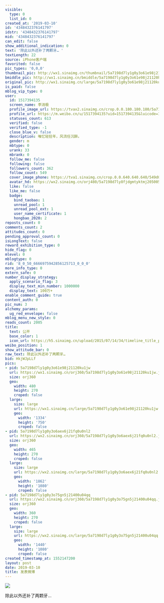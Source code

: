 ```yaml
---
visible:
  type: 0
  list_id: 0
created_at: '2019-03-10'
id: '4348432376141797'
idstr: '4348432376141797'
mid: '4348432376141797'
can_edit: false
show_additional_indication: 0
text: '除此以外还补了两颗牙… '
textLength: 22
source: iPhone客户端
favorited: false
pic_types: '0,0,0'
thumbnail_pic: http://wx1.sinaimg.cn/thumbnail/5a7198d7ly1g0y3o61e98j21120ku1jw.jpg
bmiddle_pic: http://wx1.sinaimg.cn/bmiddle/5a7198d7ly1g0y3o61e98j21120ku1jw.jpg
original_pic: http://wx1.sinaimg.cn/large/5a7198d7ly1g0y3o61e98j21120ku1jw.jpg
is_paid: false
mblog_vip_type: 0
user:
  id: 1517394135
  screen_name: 李消极
  profile_image_url: https://tvax2.sinaimg.cn/crop.0.0.180.180.180/5a7198d7ly8fjdgmtyktmj20500500so.jpg?KID=imgbed,tva&Expires=1606399257&ssig=256z4pYqw4
  profile_url: https://m.weibo.cn/u/1517394135?uid=1517394135&luicode=10000011&lfid=2304131517394135_-_WEIBO_SECOND_PROFILE_WEIBO
  statuses_count: 613
  verified: false
  verified_type: -1
  close_blue_v: false
  description: 唯忆轻狂年，风流任沉醉。
  gender: m
  mbtype: 0
  urank: 33
  mbrank: 0
  follow_me: false
  following: false
  followers_count: 362
  follow_count: 549
  cover_image_phone: https://tva1.sinaimg.cn/crop.0.0.640.640.640/549d0121tw1egm1kjly3jj20hs0hsq4f.jpg
  avatar_hd: https://wx2.sinaimg.cn/orj480/5a7198d7ly8fjdgmtyktmj20500500so.jpg
  like: false
  like_me: false
  badge:
    bind_taobao: 1
    unread_pool: 1
    unread_pool_ext: 1
    user_name_certificate: 1
    hongbao_2020: 2
reposts_count: 0
comments_count: 2
attitudes_count: 0
pending_approval_count: 0
isLongText: false
reward_exhibition_type: 0
hide_flag: 0
mlevel: 0
mblogtype: 0
rid: '8_0_50_6666975942856125713_0_0_0'
more_info_type: 0
extern_safe: 0
number_display_strategy:
  apply_scenario_flag: 3
  display_text_min_number: 1000000
  display_text: 100万+
enable_comment_guide: true
content_auth: 0
pic_num: 3
alchemy_params:
  ug_red_envelope: false
mblog_menu_new_style: 0
reads_count: 2005
title:
  text: 公开
  base_color: 1
  icon_url: https://h5.sinaimg.cn/upload/2015/07/14/34/timeline_title_public_default.png
weibo_position: 1
show_attitude_bar: 0
raw_text: 除此以外还补了两颗牙… ​​​
bid: HkjWJpLLf
pics:
- pid: 5a7198d7ly1g0y3o61e98j21120ku1jw
  url: https://wx1.sinaimg.cn/orj360/5a7198d7ly1g0y3o61e98j21120ku1jw.jpg
  size: orj360
  geo:
    width: 480
    height: 270
    croped: false
  large:
    size: large
    url: https://wx1.sinaimg.cn/large/5a7198d7ly1g0y3o61e98j21120ku1jw.jpg
    geo:
      width: '1334'
      height: '750'
      croped: false
- pid: 5a7198d7ly1g0y3o6aex6j21fq0u0nl2
  url: https://wx2.sinaimg.cn/orj360/5a7198d7ly1g0y3o6aex6j21fq0u0nl2.jpg
  size: orj360
  geo:
    width: 465
    height: 270
    croped: false
  large:
    size: large
    url: https://wx2.sinaimg.cn/large/5a7198d7ly1g0y3o6aex6j21fq0u0nl2.jpg
    geo:
      width: '1862'
      height: '1080'
      croped: false
- pid: 5a7198d7ly1g0y3o75gn5j21400u04qq
  url: https://wx2.sinaimg.cn/orj360/5a7198d7ly1g0y3o75gn5j21400u04qq.jpg
  size: orj360
  geo:
    width: 360
    height: 270
    croped: false
  large:
    size: large
    url: https://wx2.sinaimg.cn/large/5a7198d7ly1g0y3o75gn5j21400u04qq.jpg
    geo:
      width: '1440'
      height: '1080'
      croped: false
created_timestamp_at: 1552147200
layout: post
date: 2019-03-10
title: 发表微博
---
```


![](https://image.baidu.com/search/down?url=http://wx1.sinaimg.cn/large/5a7198d7ly1g0y3o61e98j21120ku1jw.jpg)

除此以外还补了两颗牙… 

